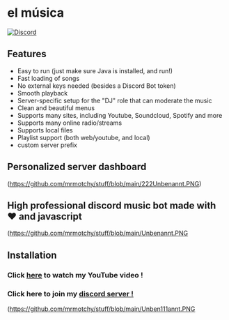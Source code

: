 
# el música
[![Discord](https://discordapp.com/api/guilds/147698382092238848/widget.png)](https://discord.gg/0p9LSGoRLu6Pet0k)

## Features
  * Easy to run (just make sure Java is installed, and run!)
  * Fast loading of songs
  * No external keys needed (besides a Discord Bot token)
  * Smooth playback
  * Server-specific setup for the "DJ" role that can moderate the music
  * Clean and beautiful menus
  * Supports many sites, including Youtube, Soundcloud, Spotify and more
  * Supports many online radio/streams
  * Supports local files
  * Playlist support (both web/youtube, and local)
  * custom server prefix

## Personalized server dashboard

(https://github.com/mrmotchy/stuff/blob/main/222Unbenannt.PNG)
  
  
## High professional discord music bot made with ❤️ and javascript

(https://github.com/mrmotchy/stuff/blob/main/Unbenannt.PNG

## Installation


 ### Click [here](https://) to watch my YouTube video !


 ### Click here to join my [discord server !](https://discord.gg/9ZrzNkzeN4)

(https://github.com/mrmotchy/stuff/blob/main/Unben111annt.PNG